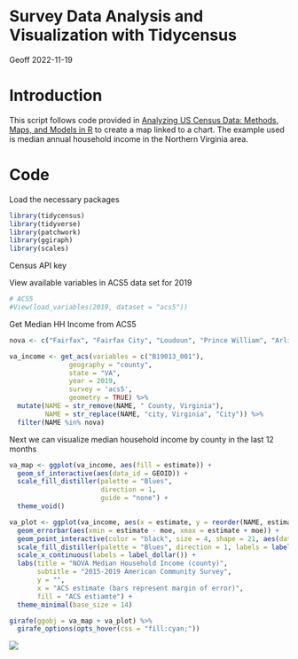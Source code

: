 Survey Data Analysis and Visualization with Tidycensus
================
Geoff
2022-11-19

# Introduction

This script follows code provided in [Analyzing US Census Data: Methods,
Maps, and Models in R](https://walker-data.com/census-r/index.html) to
create a map linked to a chart. The example used is median annual
household income in the Northern Virginia area.

# Code

Load the necessary packages

``` r
library(tidycensus)
library(tidyverse)
library(patchwork)
library(ggiraph)
library(scales)
```

Census API key

View available variables in ACS5 data set for 2019

``` r
# ACS5
#View(load_variables(2019, dataset = "acs5"))
```

Get Median HH Income from ACS5

``` r
nova <- c("Fairfax", "Fairfax City", "Loudoun", "Prince William", "Arlington", "Fauquier", "Culpeper", "Warren", "Clarke", "Rappahannock", "Madison", "Fredericksburg City", "Stafford", "Alexandria City", "Manassas City", "Falls Church City", "Manassas Park City", "Winchester City", "Frederick", "Caroline", "Shenandoah")

va_income <- get_acs(variables = c("B19013_001"), 
               geography = "county", 
               state = "VA", 
               year = 2019, 
               survey = 'acs5',
               geometry = TRUE) %>%
  mutate(NAME = str_remove(NAME, " County, Virginia"),
         NAME = str_replace(NAME, "city, Virginia", "City")) %>%
  filter(NAME %in% nova)
```

Next we can visualize median household income by county in the last 12
months

``` r
va_map <- ggplot(va_income, aes(fill = estimate)) + 
  geom_sf_interactive(aes(data_id = GEOID)) + 
  scale_fill_distiller(palette = "Blues", 
                       direction = 1, 
                       guide = "none") +
  theme_void()

va_plot <- ggplot(va_income, aes(x = estimate, y = reorder(NAME, estimate), fill = estimate)) +
  geom_errorbar(aes(xmin = estimate - moe, xmax = estimate + moe)) + 
  geom_point_interactive(color = "black", size = 4, shape = 21, aes(data_id = GEOID)) +
  scale_fill_distiller(palette = "Blues", direction = 1, labels = label_dollar()) + 
  scale_x_continuous(labels = label_dollar()) + 
  labs(title = "NOVA Median Household Income (county)",
       subtitle = "2015-2019 American Community Survey",
       y = "",
       x = "ACS estimate (bars represent margin of error)",
       fill = "ACS estiamte") + 
  theme_minimal(base_size = 14)

girafe(ggobj = va_map + va_plot) %>%
  girafe_options(opts_hover(css = "fill:cyan;"))
```

![](tidycensus_acs_files/figure-gfm/unnamed-chunk-6-1.png)<!-- -->
